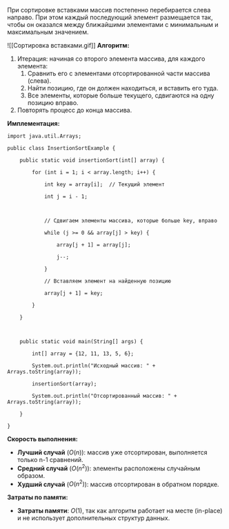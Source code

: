 При сортировке вставками массив постепенно перебирается слева направо. При этом каждый последующий элемент размещается так, чтобы он оказался между ближайшими элементами с минимальным и максимальным значением.

![[Сортировка вставками.gif]]
**Алгоритм:**

1. Итерация: начиная со второго элемента массива, для каждого элемента:
	1. Сравнить его с элементами отсортированной части массива (слева).
	2. Найти позицию, где он должен находиться, и вставить его туда.
	3. Все элементы, которые больше текущего, сдвигаются на одну позицию вправо.
2. Повторять процесс до конца массива.


**Имплементация:**

```
import java.util.Arrays;

public class InsertionSortExample {

    public static void insertionSort(int[] array) {

        for (int i = 1; i < array.length; i++) {

            int key = array[i];  // Текущий элемент

            int j = i - 1;

  

            // Сдвигаем элементы массива, которые больше key, вправо

            while (j >= 0 && array[j] > key) {

                array[j + 1] = array[j];

                j--;

            }

            // Вставляем элемент на найденную позицию

            array[j + 1] = key;

        }

    }

  

    public static void main(String[] args) {

        int[] array = {12, 11, 13, 5, 6};

        System.out.println("Исходный массив: " + Arrays.toString(array));

        insertionSort(array);

        System.out.println("Отсортированный массив: " + Arrays.toString(array));

    }

}
```


**Скорость выполнения:**
- **Лучший случай** ($O(n)$): массив уже отсортирован, выполняется только n-1 сравнений.
- **Средний случай** ($O(n^2)$): элементы расположены случайным образом.
- **Худший случай** ($O(n^2)$): массив отсортирован в обратном порядке.

**Затраты по памяти:**
- **Затраты памяти**: $O(1)$, так как алгоритм работает на месте (in-place) и не использует дополнительных структур данных.
